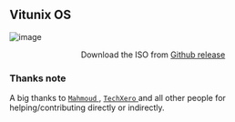 
## Vitunix OS

![image](https://user-images.githubusercontent.com/56447720/222956060-08e9b806-7fb1-41b0-924c-097f7c4a91bc.png)

<p align="center"> Download the ISO from <a href="https://github.com/vitunix/vitunix-iso/releases/tag/iso-v1.0-beta"> Github release </a> </p>

### Thanks note

A big thanks to <a href="https://github.com/mmsaeed509"> `Mahmoud` </a> , <a href="https://github.com/TechXero"> `TechXero` </a> and all other people for helping/contributing directly or indirectly. 
